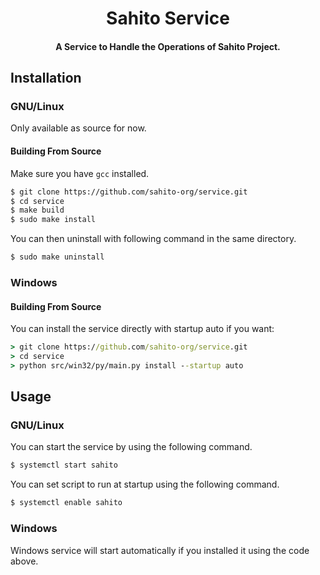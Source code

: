 <p align="center">
  <h1 align="center">Sahito Service</h1>
  <h4 align="center">A Service to Handle the Operations of Sahito Project.</h4>
</p>

## Installation

### GNU/Linux

Only available as source for now.

#### Building From Source
Make sure you have `gcc` installed.

```bash
$ git clone https://github.com/sahito-org/service.git
$ cd service
$ make build
$ sudo make install
```

You can then uninstall with following command in the same directory.

```bash
$ sudo make uninstall
```
### Windows

#### Building From Source

You can install the service directly with startup auto if you want:

```cmd
> git clone https://github.com/sahito-org/service.git
> cd service
> python src/win32/py/main.py install --startup auto
```

## Usage

### GNU/Linux

You can start the service by using the following command.

```bash
$ systemctl start sahito
```

You can set script to run at startup using the following command.

```bash
$ systemctl enable sahito
```

### Windows

Windows service will start automatically if you installed it using the code above.
